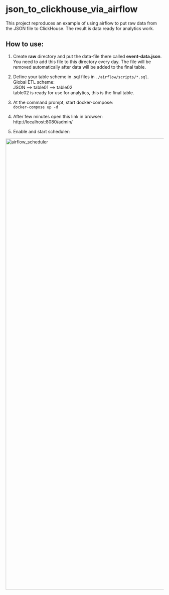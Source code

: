 # json_to_clickhouse_via_airflow
This project reproduces an example of using airflow to put raw data from the JSON file to ClickHouse. The result is data ready for analytics work.

## How to use:
1. Create **raw** directory and put the data-file there called **event-data.json**. You need to add this file to this directory every day. The file will be removed automatically after data will be added to the final table.  

1. Define your table scheme in .sql files in `./airflow/scripts/*.sql`.  
Global ETL scheme:  
JSON ==> table01 ==> table02  
table02 is ready for use for analytics, this is the final table.    

1. At the command prompt, start docker-compose:  
`docker-compose up -d`  

1. After few minutes open this link in browser:  
http://localhost:8080/admin/  

1. Enable and start scheduler:  

<img width="1440" alt="airflow_scheduler" src="https://user-images.githubusercontent.com/62111184/80230874-335b7880-865b-11ea-8607-8b70fff59e6a.png">  
